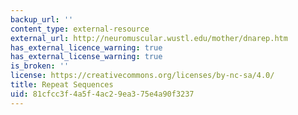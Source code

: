 ```yaml
---
backup_url: ''
content_type: external-resource
external_url: http://neuromuscular.wustl.edu/mother/dnarep.htm
has_external_licence_warning: true
has_external_license_warning: true
is_broken: ''
license: https://creativecommons.org/licenses/by-nc-sa/4.0/
title: Repeat Sequences
uid: 81cfcc3f-4a5f-4ac2-9ea3-75e4a90f3237
---
```

